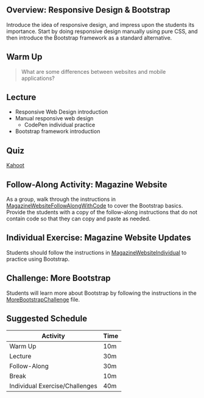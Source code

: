 ## Overview: Responsive Design & Bootstrap
Introduce the idea of responsive design, and impress upon the students its importance. Start by doing responsive design manually using pure CSS, and then introduce the Bootstrap framework as a standard alternative.

## Warm Up
>What are some differences between websites and mobile applications?

## Lecture
- Responsive Web Design introduction
- Manual responsive web design
    - CodePen individual practice
- Bootstrap framework introduction

## Quiz
[Kahoot](https://create.kahoot.it/share/b983ee54-23df-4a24-a3aa-95c8a1ad722e)

## Follow-Along Activity: Magazine Website
As a group, walk through the instructions in [MagazineWebsiteFollowAlongWithCode](MagazineWebsiteFollowAlongWithCode.md) to cover the Bootstrap basics. Provide the students with a copy of the follow-along instructions that do not contain code so that they can copy and paste as needed.

## Individual Exercise: Magazine Website Updates
Students should follow the instructions in [MagazineWebsiteIndividual](MagazineWebsiteIndividual.md) to practice using Bootstrap.

## Challenge: More Bootstrap
Students will learn more about Bootstrap by following the instructions in the [MoreBootstrapChallenge](MoreBootstrapChallenge.md) file.

## Suggested Schedule
| Activity | Time |
|-|-|
| Warm Up  | 10m |
| Lecture | 30m |
| Follow-Along | 30m |
| Break | 10m |
| Individual Exercise/Challenges | 40m |